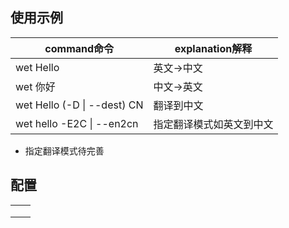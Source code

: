 ## 使用示例

| command命令                  | explanation解释          |
| ---------------------------- | ------------------------ |
| wet  Hello                   | 英文->中文               |
| wet 你好                     | 中文->英文               |
| wet Hello (-D \| --dest)  CN | 翻译到中文               |
| wet hello -E2C \| --en2cn    | 指定翻译模式如英文到中文 |

- 指定翻译模式待完善

## 配置

|      |      |
| ---- | ---- |
|      |      |
|      |      |
|      |      |

